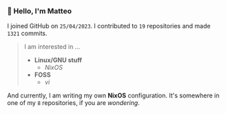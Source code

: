 ### 👋 Hello, I'm Matteo

I joined GitHub on `25/04/2023`.
I contributed to `19` repositories and made `1321` commits.

> I am interested in ...
> 
> - **Linux/GNU stuff**
>     - *NixOS*
> - **FOSS**
>   - *vi*

And currently, I am writing my own **NixOS** configuration. It's somewhere in one of my `8` repositories, if you are *wondering*.
